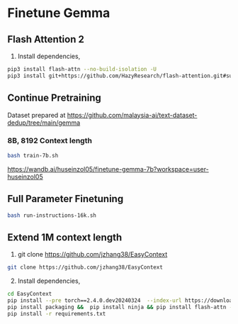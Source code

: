 # Finetune Gemma

## Flash Attention 2

1. Install dependencies,

```bash
pip3 install flash-attn --no-build-isolation -U
pip3 install git+https://github.com/HazyResearch/flash-attention.git#subdirectory=csrc/rotary
```

## Continue Pretraining

Dataset prepared at https://github.com/malaysia-ai/text-dataset-dedup/tree/main/gemma

### 8B, 8192 Context length

```bash
bash train-7b.sh
```

https://wandb.ai/huseinzol05/finetune-gemma-7b?workspace=user-huseinzol05

## Full Parameter Finetuning

```bash
bash run-instructions-16k.sh
```

## Extend 1M context length

1. git clone https://github.com/jzhang38/EasyContext

```bash
git clone https://github.com/jzhang38/EasyContext
```

2. Install dependencies,

```bash
cd EasyContext
pip install --pre torch==2.4.0.dev20240324  --index-url https://download.pytorch.org/whl/nightly/cu118
pip install packaging &&  pip install ninja && pip install flash-attn --no-build-isolation --no-cache-dir
pip install -r requirements.txt
```